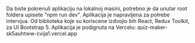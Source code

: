 Da biste pokrenuli aplikaciju na lokalnoj masini, potrebno je da unutar root foldera upisete "npm run dev".
Aplikacija je napravljena za potrebe intervjua. Od biblioteka koje su koriscene izdvojio bih React, Redux Toolkit, za UI Bootstrap 5.
Aplikacija je podignuta na Vercelu: quiz-maker-sk5auhtww-cvija1.vercel.app

